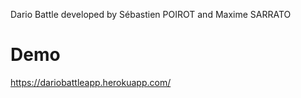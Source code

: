 Dario Battle developed by Sébastien POIROT and Maxime SARRATO


# Demo
https://dariobattleapp.herokuapp.com/
